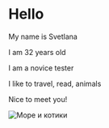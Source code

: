 # Hello

My name is Svetlana

I am 32 years old

I am a novice tester

I like to travel, read, animals

Nice to meet you!

  <image src="https://catkote.net/wp-content/uploads/2022/07/КОТэ-и-море5.jpg" alt="Море и котики">